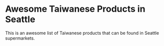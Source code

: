 # Awesome Taiwanese Products in Seattle

This is an awesome list of Taiwanese products that can be found in Seattle supermarkets.
